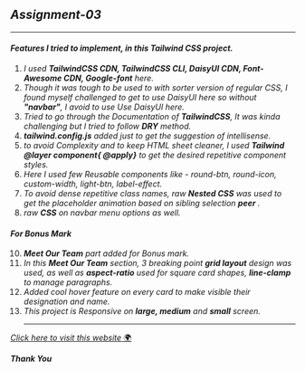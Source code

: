 ## ***Assignment-03***

***
#### ***Features I tried to implement, in this Tailwind CSS project.***

1. *_I used **TailwindCSS CDN, TailwindCSS CLI, DaisyUI CDN, Font-Awesome CDN, Google-font**  here._*
2. _Though it was tough to be used to with sorter version of regular CSS, I found myself challenged to get to use DaisyUI here so without **"navbar"**, I avoid to use Use DaisyUI here._
3. _Tried to go through the Documentation of **TailwindCSS**, It was kinda challenging but I tried to follow **DRY** method._
4. **_tailwind.config.js_** _added just to get the suggestion of intellisense._
5. _to avoid Complexity and to keep HTML sheet cleaner, I used **Tailwind @layer component{ @apply}** to get the desired repetitive component styles._
6. _Here I used few Reusable components like - round-btn, round-icon, custom-width, light-btn, label-effect._
7. _To avoid dense repetitive class names, raw **Nested CSS** was used to get the placeholder animation based on sibling selection **peer** ._
8. _raw **CSS** on navbar menu options as well._
#### *For Bonus Mark*
10. _**Meet Our Team** part added for Bonus mark._
11. _In this **Meet Our Team** section, 3 breaking point **grid layout** design was used, as well as **aspect-ratio** used for square card shapes, **line-clamp** to manage paragraphs._
12. _Added cool hover feature on every card to make visible their designation and name._
13. _This project is Responsive on **large, medium** and ***small*** screen._
    ***







[_Click here to visit this website_ 🌍](https://dev-nayanbiswas.github.io/Assignment-03/)

_**Thank You**_